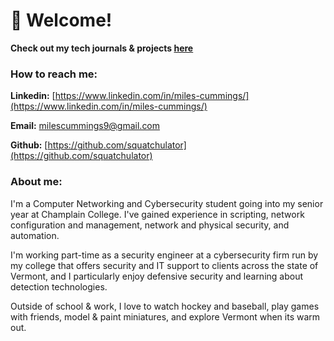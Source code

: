 
# 💾 Welcome!

**Check out my tech journals & projects [here](https://github.com/squatchulator/Tech-Journal/wiki)**

### How to reach me:

**Linkedin:** [https://www.linkedin.com/in/miles-cummings/](https://www.linkedin.com/in/miles-cummings/)

**Email:** [milescummings9@gmail.com](mailto:milescummings9@gmail.com)&#x20;

**Github:** [https://github.com/squatchulator](https://github.com/squatchulator)



### About me:

I'm a Computer Networking and Cybersecurity student going into my senior year at Champlain College. I've gained experience in scripting, network configuration and management, network and physical security, and automation.

I'm working part-time as a security engineer at a cybersecurity firm run by my college that offers security and IT support to clients across the state of Vermont, and I particularly enjoy defensive security and learning about detection technologies.

Outside of school & work, I love to watch hockey and baseball, play games with friends, model & paint miniatures, and explore Vermont when its warm out. 

